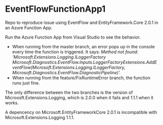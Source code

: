# EventFlowFunctionApp1
Repo to reproduce issue using EventFlow and EntityFramework.Core 2.0.1 in an Azure Function App.

Run the Azure Function App from Visual Studio to see the behavior.
- When running from the master branch, an error pops up in the console every time the function is triggered. It says:
*Method not found: 'Microsoft.Extensions.Logging.ILoggerFactory Microsoft.Diagnostics.EventFlow.Inputs.LoggerFactoryExtensions.AddEventFlow(Microsoft.Extensions.Logging.ILoggerFactory, Microsoft.Diagnostics.EventFlow.DiagnosticPipeline)'.*
- When running from the feature/FixRuntimeError branch, the function runs just fine.

The only difference between the two branches is the version of Microosft.Extensions.Logging, which is 2.0.0 when it fails and 1.1.1 when it works.

A depencency on Microsoft.EntityFrameworkCore 2.0.1 is incompatible with Microsoft.Extensions.Logging 1.1.1.

